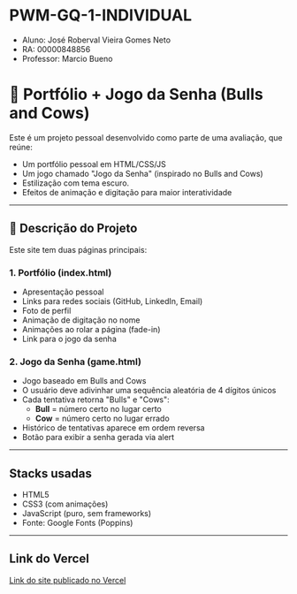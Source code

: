 # PWM-GQ-1-INDIVIDUAL

- Aluno: José Roberval Vieira Gomes Neto
- RA: 00000848856
- Professor: Marcio Bueno


# 💼 Portfólio + Jogo da Senha (Bulls and Cows)

Este é um projeto pessoal desenvolvido como parte de uma avaliação, que reúne:

- Um portfólio pessoal em HTML/CSS/JS
- Um jogo chamado "Jogo da Senha" (inspirado no Bulls and Cows)
- Estilização com tema escuro.
- Efeitos de animação e digitação para maior interatividade

---

## 📄 Descrição do Projeto

Este site tem duas páginas principais:

### 1. **Portfólio (index.html)**
- Apresentação pessoal
- Links para redes sociais (GitHub, LinkedIn, Email)
- Foto de perfil
- Animação de digitação no nome
- Animações ao rolar a página (fade-in)
- Link para o jogo da senha

### 2. **Jogo da Senha (game.html)**
- Jogo baseado em Bulls and Cows
- O usuário deve adivinhar uma sequência aleatória de 4 dígitos únicos
- Cada tentativa retorna "Bulls" e "Cows":
  - **Bull** = número certo no lugar certo
  - **Cow** = número certo no lugar errado
- Histórico de tentativas aparece em ordem reversa
- Botão para exibir a senha gerada via alert

---

## Stacks usadas

- HTML5
- CSS3 (com animações)
- JavaScript (puro, sem frameworks)
- Fonte: Google Fonts (Poppins)

---

## Link do Vercel
[Link do site publicado no Vercel](https://pwm-gq-1-individual.vercel.app/)
